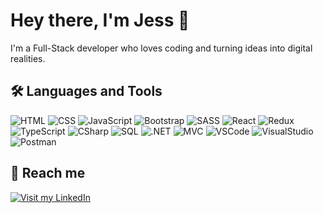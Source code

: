 # Hey there, I'm Jess 👋
I'm a Full-Stack developer who loves coding and turning ideas into digital realities.

## 🛠️ Languages and Tools
![HTML](https://img.shields.io/badge/HTML-282C34?logo=html5&logoColor=E34F26)
![CSS](https://img.shields.io/badge/CSS-282C34?logo=css3&logoColor=1572B6)
![JavaScript](https://img.shields.io/badge/JavaScript-282C34?logo=javascript&logoColor=F7DF1E)
![Bootstrap](https://img.shields.io/badge/Bootstrap-282C34?logo=bootstrap&logoColor=7952B3)
![SASS](https://img.shields.io/badge/SASS-282C34?logo=sass&logoColor=CC6699)
![React](https://img.shields.io/badge/React-282C34?logo=react&logoColor=61DAFB)
![Redux](https://img.shields.io/badge/Redux-282C34?logo=redux&logoColor=764ABC)
![TypeScript](https://img.shields.io/badge/Typescript-282C34?logo=typescript&logoColor=3178C6)
![CSharp](https://img.shields.io/badge/C%23-282C34?logo=csharp&logoColor=512BD4)
![SQL](https://img.shields.io/badge/_SQL-282C34)
![.NET](https://img.shields.io/badge/.NET-282C34?logo=dotnet&logoColor=512BD4)
![MVC](https://img.shields.io/badge/_MVC-282C34)
![VSCode](https://img.shields.io/badge/VSCode-282C34?logo=visualstudiocode&logoColor=007ACC)
![VisualStudio](https://img.shields.io/badge/Visual_Studio-282C34?logo=visualstudio&logoColor=5C2D91)
![Postman](https://img.shields.io/badge/Postman-282C34?logo=postman&logoColor=FF6C37)


## 👥 Reach me
[![Visit my LinkedIn](https://img.shields.io/badge/Visit_my_LinkedIn-282C34?logo=linkedin&logoColor=0A66C2)](https://www.linkedin.com/in/jessica-ferro-dev)



<!--
**JessFe/JessFe** is a ✨ _special_ ✨ repository because its `README.md` (this file) appears on your GitHub profile.

Here are some ideas to get you started:

- 🔭 I’m currently working on ...
- 🌱 I’m currently learning ...
- 👯 I’m looking to collaborate on ...
- 🤔 I’m looking for help with ...
- 💬 Ask me about ...
- 📫 How to reach me: ...
- 😄 Pronouns: ...
- ⚡ Fun fact: ...
-->
